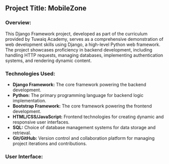 ## Project Title: MobileZone

### Overview:
This Django Framework project, developed as part of the curriculum provided by Tuwaiq Academy, serves as a comprehensive demonstration of web development skills using Django, a high-level Python web framework. The project showcases proficiency in backend development, including handling HTTP requests, managing databases, implementing authentication systems, and rendering dynamic content.


### Technologies Used:
- **Django Framework:** The core framework powering the backend development.
- **Python:** The primary programming language for backend logic implementation.
- **Bootstrap Framework:** The core framework powering the frontend development.
- **HTML/CSS/JavaScript:** Frontend technologies for creating dynamic and responsive user interfaces.
- **SQL:** Choice of database management systems for data storage and retrieval.
- **Git/GitHub:** Version control and collaboration platform for managing project iterations and contributions.


### User Interface:
